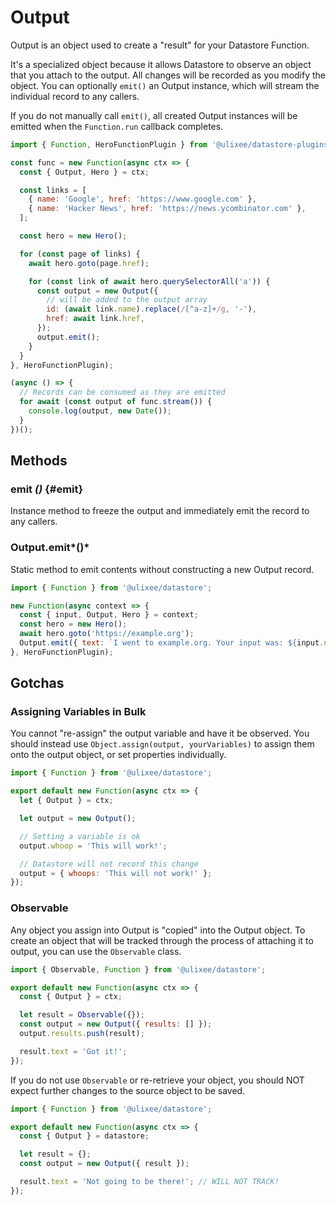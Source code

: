 # Output

Output is an object used to create a "result" for your Datastore Function.

It's a specialized object because it allows Datastore to observe an object that you attach to the output. All changes will be recorded as you modify the object. You can optionally `emit()` an Output instance, which will stream the individual record to any callers.

If you do not manually call `emit()`, all created Output instances will be emitted when the `Function.run` callback completes.

```js
import { Function, HeroFunctionPlugin } from '@ulixee/datastore-plugins-hero';

const func = new Function(async ctx => {
  const { Output, Hero } = ctx;

  const links = [
    { name: 'Google', href: 'https://www.google.com' },
    { name: 'Hacker News', href: 'https://news.ycombinator.com' },
  ];

  const hero = new Hero();

  for (const page of links) {
    await hero.goto(page.href);

    for (const link of await hero.querySelectorAll('a')) {
      const output = new Output({
        // will be added to the output array
        id: (await link.name).replace(/[^a-z]+/g, '-'),
        href: await link.href,
      });
      output.emit();
    }
  }
}, HeroFunctionPlugin);

(async () => {
  // Records can be consumed as they are emitted
  for await (const output of func.stream()) {
    console.log(output, new Date());
  }
})();
```

## Methods

### emit _()_ {#emit}

Instance method to freeze the output and immediately emit the record to any callers.

### Output.emit*()*

Static method to emit contents without constructing a new Output record.

```js
import { Function } from '@ulixee/datastore';

new Function(async context => {
  const { input, Output, Hero } = context;
  const hero = new Hero();
  await hero.goto('https://example.org');
  Output.emit({ text: `I went to example.org. Your input was: ${input.name}` });
}, HeroFunctionPlugin);
```

## Gotchas

### Assigning Variables in Bulk

You cannot "re-assign" the output variable and have it be observed. You should instead use `Object.assign(output, yourVariables)` to assign them onto the output object, or set properties individually.

```js
import { Function } from '@ulixee/datastore';

export default new Function(async ctx => {
  let { Output } = ctx;

  let output = new Output();

  // Setting a variable is ok
  output.whoop = 'This will work!';

  // Datastore will not record this change
  output = { whoops: 'This will not work!' };
});
```

### Observable

Any object you assign into Output is "copied" into the Output object. To create an object that will be tracked through the process of attaching it to output, you can use the `Observable` class.

```js
import { Observable, Function } from '@ulixee/datastore';

export default new Function(async ctx => {
  const { Output } = ctx;

  let result = Observable({});
  const output = new Output({ results: [] });
  output.results.push(result);

  result.text = 'Got it!';
});
```

If you do not use `Observable` or re-retrieve your object, you should NOT expect further changes to the source object to be saved.

```js
import { Function } from '@ulixee/datastore';

export default new Function(async ctx => {
  const { Output } = datastore;

  let result = {};
  const output = new Output({ result });

  result.text = 'Not going to be there!'; // WILL NOT TRACK!
});
```
